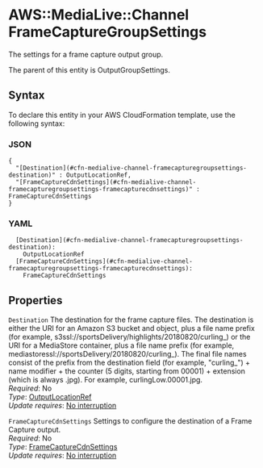 # AWS::MediaLive::Channel FrameCaptureGroupSettings<a name="aws-properties-medialive-channel-framecapturegroupsettings"></a>

The settings for a frame capture output group\.

The parent of this entity is OutputGroupSettings\.

## Syntax<a name="aws-properties-medialive-channel-framecapturegroupsettings-syntax"></a>

To declare this entity in your AWS CloudFormation template, use the following syntax:

### JSON<a name="aws-properties-medialive-channel-framecapturegroupsettings-syntax.json"></a>

```
{
  "[Destination](#cfn-medialive-channel-framecapturegroupsettings-destination)" : OutputLocationRef,
  "[FrameCaptureCdnSettings](#cfn-medialive-channel-framecapturegroupsettings-framecapturecdnsettings)" : FrameCaptureCdnSettings
}
```

### YAML<a name="aws-properties-medialive-channel-framecapturegroupsettings-syntax.yaml"></a>

```
  [Destination](#cfn-medialive-channel-framecapturegroupsettings-destination): 
    OutputLocationRef
  [FrameCaptureCdnSettings](#cfn-medialive-channel-framecapturegroupsettings-framecapturecdnsettings): 
    FrameCaptureCdnSettings
```

## Properties<a name="aws-properties-medialive-channel-framecapturegroupsettings-properties"></a>

`Destination`  <a name="cfn-medialive-channel-framecapturegroupsettings-destination"></a>
The destination for the frame capture files\. The destination is either the URI for an Amazon S3 bucket and object, plus a file name prefix \(for example, s3ssl://sportsDelivery/highlights/20180820/curling\_\) or the URI for a MediaStore container, plus a file name prefix \(for example, mediastoressl://sportsDelivery/20180820/curling\_\)\. The final file names consist of the prefix from the destination field \(for example, "curling\_"\) \+ name modifier \+ the counter \(5 digits, starting from 00001\) \+ extension \(which is always \.jpg\)\. For example, curlingLow\.00001\.jpg\.  
*Required*: No  
*Type*: [OutputLocationRef](aws-properties-medialive-channel-outputlocationref.md)  
*Update requires*: [No interruption](https://docs.aws.amazon.com/AWSCloudFormation/latest/UserGuide/using-cfn-updating-stacks-update-behaviors.html#update-no-interrupt)

`FrameCaptureCdnSettings`  <a name="cfn-medialive-channel-framecapturegroupsettings-framecapturecdnsettings"></a>
Settings to configure the destination of a Frame Capture output\.  
*Required*: No  
*Type*: [FrameCaptureCdnSettings](aws-properties-medialive-channel-framecapturecdnsettings.md)  
*Update requires*: [No interruption](https://docs.aws.amazon.com/AWSCloudFormation/latest/UserGuide/using-cfn-updating-stacks-update-behaviors.html#update-no-interrupt)